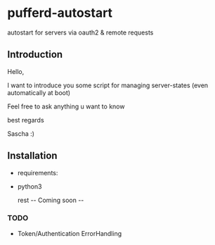 # pufferd-autostart
autostart for servers via oauth2 & remote requests



## Introduction

Hello,

I want to introduce you some script for managing server-states (even automatically at boot)

Feel free to ask anything u want to know

best regards

Sascha :)

## Installation

 
 - requirements:
  - python3
 
    rest  -- Coming soon --

### TODO
 - Token/Authentication ErrorHandling

